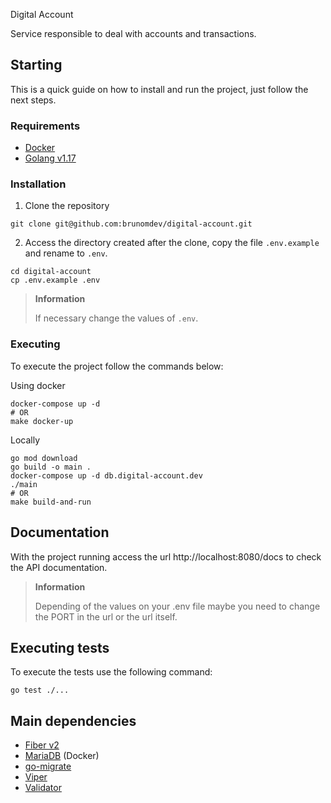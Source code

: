 Digital Account

Service responsible to deal with accounts and transactions.

## Starting

This is a quick guide on how to install and run the project, just follow the next steps.

### Requirements

- [Docker](https://docs.docker.com/get-docker/)
- [Golang v1.17](https://golang.org)

### Installation

1. Clone the repository

```shell
git clone git@github.com:brunomdev/digital-account.git
```

2. Access the directory created after the clone, copy the file `.env.example`  and rename to `.env`.

```shell
cd digital-account
cp .env.example .env
```

> **Information**
>
> If necessary change the values of `.env`.

### Executing

To execute the project follow the commands below:

Using docker
```shell
docker-compose up -d
# OR
make docker-up
```

Locally
```shell
go mod download
go build -o main .
docker-compose up -d db.digital-account.dev
./main
# OR
make build-and-run
```

## Documentation

With the project running access the url http://localhost:8080/docs to check the API documentation.

> **Information**
>
> Depending of the values on your .env file maybe you need to change the PORT in the url or the url itself.

## Executing tests

To execute the tests use the following command:

```shell
go test ./...
```

## Main dependencies

- [Fiber v2](https://gofiber.io)
- [MariaDB](https://mariadb.org/) (Docker)
- [go-migrate](https://github.com/golang-migrate/migrate/blob/master/cmd/migrate)
- [Viper](https://github.com/spf13/viper)
- [Validator](https://github.com/go-playground/validator)
